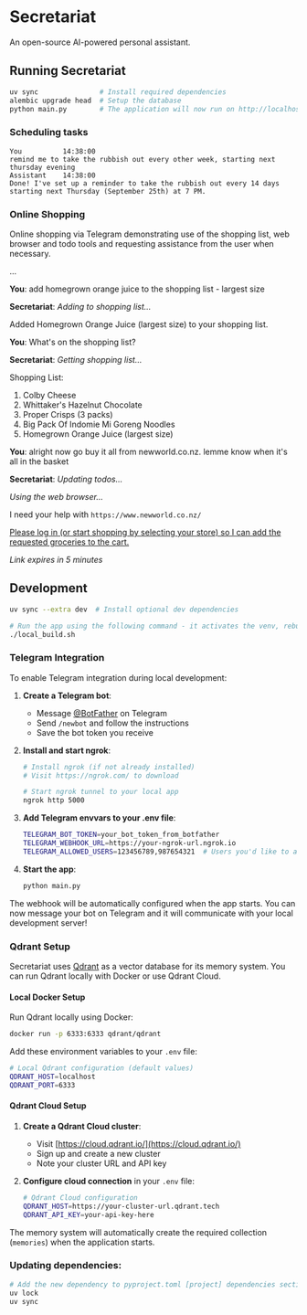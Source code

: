 # Secretariat

An open-source AI-powered personal assistant.

## Running Secretariat

```bash
uv sync               # Install required dependencies
alembic upgrade head  # Setup the database
python main.py        # The application will now run on http://localhost:5000
```

### Scheduling tasks
```
You          14:38:00
remind me to take the rubbish out every other week, starting next thursday evening
Assistant    14:38:00
Done! I've set up a reminder to take the rubbish out every 14 days starting next Thursday (September 25th) at 7 PM.
```

### Online Shopping

Online shopping via Telegram demonstrating use of the shopping list, web browser and todo tools and requesting assistance from the user when necessary.

...

**You**: add homegrown orange juice to the shopping list - largest size

**Secretariat**:
_Adding to shopping list..._

Added Homegrown Orange Juice (largest size) to your shopping list.

**You**: What's on the shopping list?

**Secretariat**: 
_Getting shopping list..._

Shopping List:
1. Colby Cheese
2. Whittaker's Hazelnut Chocolate
3. Proper Crisps (3 packs)
4. Big Pack Of Indomie Mi Goreng Noodles
5. Homegrown Orange Juice (largest size)

**You**: alright now go buy it all from newworld.co.nz.  lemme know when it's all in the basket

**Secretariat**:
_Updating todos..._

_Using the web browser..._

I need your help with `https://www.newworld.co.nz/`

[Please log in (or start shopping by selecting your store) so I can add the requested groceries to the cart.]()

_Link expires in 5 minutes_

## Development

```bash
uv sync --extra dev  # Install optional dev dependencies

# Run the app using the following command - it activates the venv, rebuilds CSS the starts the app:
./local_build.sh
```

### Telegram Integration

To enable Telegram integration during local development:

1. **Create a Telegram bot**:
   - Message [@BotFather](https://t.me/botfather) on Telegram
   - Send `/newbot` and follow the instructions
   - Save the bot token you receive

2. **Install and start ngrok**:
   ```bash
   # Install ngrok (if not already installed)
   # Visit https://ngrok.com/ to download

   # Start ngrok tunnel to your local app
   ngrok http 5000
   ```

3. **Add Telegram envvars to your .env file**:
   ```bash
   TELEGRAM_BOT_TOKEN=your_bot_token_from_botfather
   TELEGRAM_WEBHOOK_URL=https://your-ngrok-url.ngrok.io
   TELEGRAM_ALLOWED_USERS=123456789,987654321  # Users you'd like to allow to use your bot.
   ```

4. **Start the app**:
   ```bash
   python main.py
   ```

The webhook will be automatically configured when the app starts. You can now message your bot on Telegram and it will communicate with your local development server!

### Qdrant Setup

Secretariat uses [Qdrant](https://qdrant.tech/) as a vector database for its memory system. You can run Qdrant locally with Docker or use Qdrant Cloud.

#### Local Docker Setup

Run Qdrant locally using Docker:

```bash
docker run -p 6333:6333 qdrant/qdrant
```

Add these environment variables to your `.env` file:

```bash
# Local Qdrant configuration (default values)
QDRANT_HOST=localhost
QDRANT_PORT=6333
```

#### Qdrant Cloud Setup

1. **Create a Qdrant Cloud cluster**:
   - Visit [https://cloud.qdrant.io/](https://cloud.qdrant.io/)
   - Sign up and create a new cluster
   - Note your cluster URL and API key

2. **Configure cloud connection** in your `.env` file:
   ```bash
   # Qdrant Cloud configuration
   QDRANT_HOST=https://your-cluster-url.qdrant.tech
   QDRANT_API_KEY=your-api-key-here
   ```

The memory system will automatically create the required collection (`memories`) when the application starts.

### Updating dependencies:

```bash
# Add the new dependency to pyproject.toml [project] dependencies section, then:
uv lock
uv sync
```
